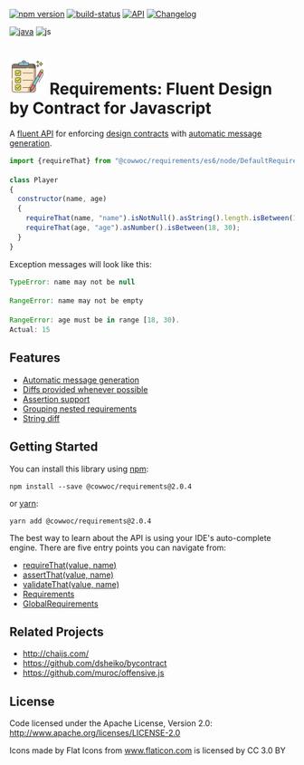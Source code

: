 [![npm version](https://badge.fury.io/js/%40cowwoc%2Frequirements.svg)](https://badge.fury.io/js/%40cowwoc%2Frequirements)
[![build-status](https://github.com/cowwoc/requirements.js/workflows/Build/badge.svg)](https://github.com/cowwoc/requirements.js/actions?query=workflow%3ABuild)
[![API](https://img.shields.io/badge/api_docs-5B45D5.svg)](https://cowwoc.github.io/requirements.js/2.0.4/docs/api/)
[![Changelog](https://img.shields.io/badge/changelog-A345D5.svg)](wiki/Changelog.md)

[![java](https://img.shields.io/badge/languages-java-457FD5.svg)](https://github.com/cowwoc/requirements.java/)
![js](https://img.shields.io/badge/js-black.svg)

# <img src="https://raw.githubusercontent.com/cowwoc/requirements.js/release-2.0.4/wiki/checklist.svg" width=64 height=64 alt="checklist"> Requirements: Fluent Design by Contract for Javascript

A [fluent API](https://en.wikipedia.org/wiki/Fluent_interface) for enforcing
[design contracts](https://en.wikipedia.org/wiki/Design_by_contract) with [automatic message generation](#usage).

```javascript
import {requireThat} from "@cowwoc/requirements/es6/node/DefaultRequirements.js"

class Player
{
  constructor(name, age)
  {
    requireThat(name, "name").isNotNull().asString().length.isBetween(1, 30);
    requireThat(age, "age").asNumber().isBetween(18, 30);
  }
}
```

Exception messages will look like this:

```javascript
TypeError: name may not be null

RangeError: name may not be empty

RangeError: age must be in range [18, 30).
Actual: 15
```

## Features

* [Automatic message generation](wiki/Features.md#automatic-message-generation)
* [Diffs provided whenever possible](wiki/Features.md#diffs-provided-whenever-possible)
* [Assertion support](wiki/Features.md#assertion-support)
* [Grouping nested requirements](wiki/Features.md#grouping-nested-requirements)
* [String diff](wiki/Features.md#string-diff)

## Getting Started

You can install this library using [npm](https://www.npmjs.com/get-npm):

```
npm install --save @cowwoc/requirements@2.0.4
```

or [yarn](https://yarnpkg.com/en/):

```
yarn add @cowwoc/requirements@2.0.4
```

The best way to learn about the API is using your IDE's auto-complete engine. There are five entry points you can navigate from:

* [requireThat(value, name)](https://cowwoc.github.io/requirements.js/2.0.4/docs/api/module-DefaultRequirements.html#~requireThat)
* [assertThat(value, name)](https://cowwoc.github.io/requirements.js/2.0.4/docs/api/module-DefaultRequirements.html#~assertThat)
* [validateThat(value, name)](https://cowwoc.github.io/requirements.js/2.0.4/docs/api/module-DefaultRequirements.html#~validateThat)
* [Requirements](https://cowwoc.github.io/requirements.js/2.0.4/docs/api/module-Requirements-Requirements.html)
* [GlobalRequirements](https://cowwoc.github.io/requirements.js/2.0.4/docs/api/module-GlobalRequirements-GlobalRequirements.html)

## Related Projects

* http://chaijs.com/
* https://github.com/dsheiko/bycontract
* https://github.com/muroc/offensive.js

## License

Code licensed under the Apache License, Version 2.0: http://www.apache.org/licenses/LICENSE-2.0

Icons made by Flat Icons from www.flaticon.com is licensed by CC 3.0 BY
